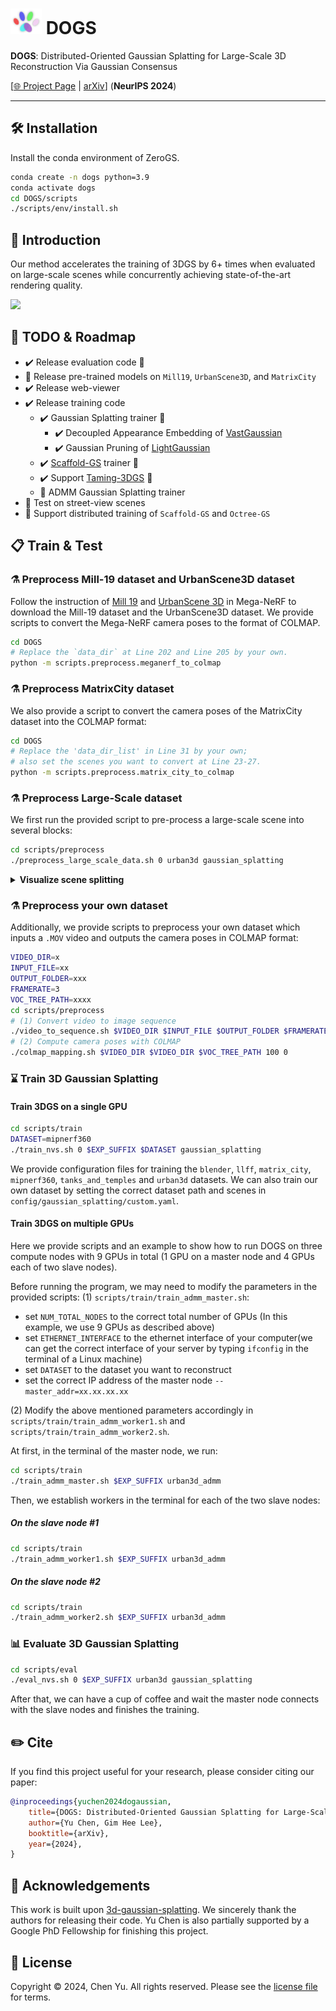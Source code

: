 # <img src="./assets/imgs/dog_icon.png" style="width:50px;height:auto"> DOGS

<b>DOGS</b>: Distributed-Oriented Gaussian Splatting for Large-Scale 3D Reconstruction Via Gaussian Consensus 

[[🌐 Project Page](https://aibluefisher.github.io/DOGS) | [arXiv](https://arxiv.org/abs/2405.13943)] (**NeurIPS 2024**)

-----------------------------------------------

## 🛠️ Installation

Install the conda environment of ZeroGS.

```sh
conda create -n dogs python=3.9
conda activate dogs
cd DOGS/scripts
./scripts/env/install.sh
```

## 🤷 Introduction

Our method accelerates the training of 3DGS by 6+ times when evaluated on large-scale scenes while concurrently achieving state-of-the-art rendering quality.

<!-- <img src="./assets/imgs/dogaussian_pcl.gif" style="width:480px;height:auto" /> -->
<img src="./assets/imgs/dogaussian.gif" style="width:480px;height:auto" />

## 🚀 TODO & Roadmap

- ✔️ Release evaluation code 🎉
- 🔲 Release pre-trained models on `Mill19`, `UrbanScene3D`, and `MatrixCity`
- ✔️ Release web-viewer
- ✔️ Release training code
    - ✔️ Gaussian Splatting trainer 🎉
        - ✔️ Decoupled Appearance Embedding of [VastGaussian](https://openaccess.thecvf.com/content/CVPR2024/papers/Lin_VastGaussian_Vast_3D_Gaussians_for_Large_Scene_Reconstruction_CVPR_2024_paper.pdf)
        - ✔️ Gaussian Pruning of [LightGaussian](https://github.com/VITA-Group/LightGaussian)
    - ✔️ [Scaffold-GS](https://city-super.github.io/scaffold-gs/) trainer 🎉
    - ✔️ Support [Taming-3DGS](https://github.com/humansensinglab/taming-3dgs) 🎉
    - 🔲 ADMM Gaussian Splatting trainer
- 🔲 Test on street-view scenes
- 🔲 Support distributed training of `Scaffold-GS` and `Octree-GS`

## 📋 Train & Test

### ⚗️ Preprocess Mill-19 dataset and UrbanScene3D dataset
Follow the instruction of [Mill 19](https://github.com/cmusatyalab/mega-nerf?tab=readme-ov-file#mill-19) and [UrbanScene 3D](https://github.com/cmusatyalab/mega-nerf?tab=readme-ov-file#urbanscene-3d) in Mega-NeRF to download the Mill-19 dataset and the UrbanScene3D dataset. We provide scripts to convert the Mega-NeRF camera poses to the format of COLMAP.

```bash
cd DOGS
# Replace the `data_dir` at Line 202 and Line 205 by your own.
python -m scripts.preprocess.meganerf_to_colmap
```

### ⚗️ Preprocess MatrixCity dataset
We also provide a script to convert the camera poses of the MatrixCity dataset into the COLMAP format:
```bash
cd DOGS
# Replace the 'data_dir_list' in Line 31 by your own; 
# also set the scenes you want to convert at Line 23-27.
python -m scripts.preprocess.matrix_city_to_colmap
```

### ⚗️ Preprocess Large-Scale dataset

We first run the provided script to pre-process a large-scale scene into several blocks:
```bash
cd scripts/preprocess
./preprocess_large_scale_data.sh 0 urban3d gaussian_splatting
```

<details>
<summary><b>Visualize scene splitting</b></summary>

Please check and compile [my modification of COLMAP](https://github.com/AIBluefisher/colmap). After installation, launch COLMAP's GUI. I extended the original model files of COLMAP with an additional `cluster.txt` file, where each line of the file follows the format: [image_id, cluster_id]. Once COLMAP's GUI finds this file, it will render each image with its color corresponding to its cluster ID. Below are some examples of scene splitting:

![sci-art_blocks_2x4_cameras](https://github.com/user-attachments/assets/218ff44e-0f9a-43ab-bb72-99421f5702a4)

![campus_blocks_2x4_cameras](https://github.com/user-attachments/assets/dea576c7-a480-4c12-886e-46113e08465b)


</details>

### ⚗️ Preprocess your own dataset

Additionally, we provide scripts to preprocess your own dataset which inputs a `.MOV` video and outputs 
the camera poses in COLMAP format:
```bash
VIDEO_DIR=x
INPUT_FILE=xx
OUTPUT_FOLDER=xxx
FRAMERATE=3
VOC_TREE_PATH=xxxx
cd scripts/preprocess
# (1) Convert video to image sequence
./video_to_sequence.sh $VIDEO_DIR $INPUT_FILE $OUTPUT_FOLDER $FRAMERATE
# (2) Compute camera poses with COLMAP
./colmap_mapping.sh $VIDEO_DIR $VIDEO_DIR $VOC_TREE_PATH 100 0
```


### ⌛ Train 3D Gaussian Splatting

#### Train 3DGS on a single GPU
```bash
cd scripts/train
DATASET=mipnerf360
./train_nvs.sh 0 $EXP_SUFFIX $DATASET gaussian_splatting
```
We provide configuration files for training the `blender`, `llff`, `matrix_city`, `mipnerf360`, `tanks_and_temples` and `urban3d` datasets. We can also train our own dataset by setting the correct dataset path and scenes in `config/gaussian_splatting/custom.yaml`.

#### Train 3DGS on multiple GPUs
Here we provide scripts and an example to show how to run DOGS on three compute nodes with 9 GPUs in total (1 GPU on a master node and 4 GPUs each of two slave nodes).

Before running the program, we may need to modify the parameters in the provided scripts:
(1) `scripts/train/train_admm_master.sh`:
- set `NUM_TOTAL_NODES` to the correct total number of GPUs (In this example, we use 9 GPUs as described above)
- set `ETHERNET_INTERFACE` to the ethernet interface of your computer(we can get the correct interface of your server by typing `ifconfig` in the terminal of a Linux machine)
- set `DATASET` to the dataset you want to reconstruct
- set the correct IP address of the master node `--master_addr=xx.xx.xx.xx`

(2) Modify the above mentioned parameters accordingly in `scripts/train/train_admm_worker1.sh` and `scripts/train/train_admm_worker2.sh`.

At first, in the terminal of the master node, we run:
```bash
cd scripts/train
./train_admm_master.sh $EXP_SUFFIX urban3d_admm
```

Then, we establish workers in the terminal for each of the two slave nodes:

##### On the slave node #1
```bash
cd scripts/train
./train_admm_worker1.sh $EXP_SUFFIX urban3d_admm
```

##### On the slave node #2
```bash
cd scripts/train
./train_admm_worker2.sh $EXP_SUFFIX urban3d_admm
```

### 📊 Evaluate 3D Gaussian Splatting

```bash
cd scripts/eval
./eval_nvs.sh 0 $EXP_SUFFIX urban3d gaussian_splatting
```

After that, we can have a cup of coffee and wait the master node connects with the slave nodes and finishes the training.

## ✏️ Cite

If you find this project useful for your research, please consider citing our paper:
```bibtex
@inproceedings{yuchen2024dogaussian,
    title={DOGS: Distributed-Oriented Gaussian Splatting for Large-Scale 3D Reconstruction Via Gaussian Consensus},
    author={Yu Chen, Gim Hee Lee},
    booktitle={arXiv},
    year={2024},
}
```

## 🙌 Acknowledgements

This work is built upon [3d-gaussian-splatting](https://repo-sam.inria.fr/fungraph/3d-gaussian-splatting/). We sincerely thank the authors for releasing their code. Yu Chen is also partially supported by a Google PhD Fellowship for finishing this project.

## 🪪 License

Copyright © 2024, Chen Yu.
All rights reserved.
Please see the [license file](LICENSE) for terms.
